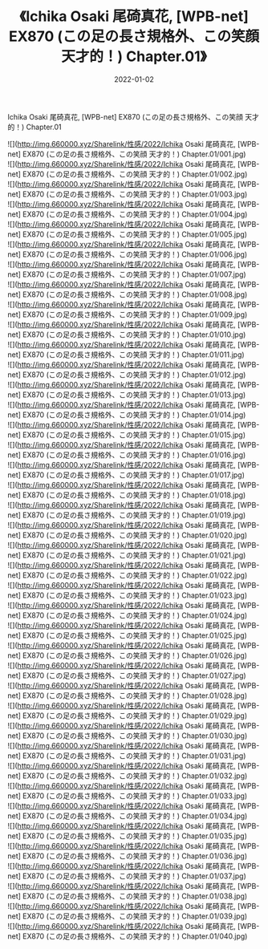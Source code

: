 ﻿---
layout: post
title:  《Ichika Osaki 尾碕真花, [WPB-net] EX870 (この足の長さ規格外、この笑顔 天才的！) Chapter.01》
date:   2022-01-02
img: http://img.660000.xyz/Sharelink/性感/2022/Ichika Osaki 尾碕真花, [WPB-net] EX870 (この足の長さ規格外、この笑顔 天才的！) Chapter.01/000.jpg
categories: [美女, 清纯, 唯美]
---

Ichika Osaki 尾碕真花, [WPB-net] EX870 (この足の長さ規格外、この笑顔 天才的！) Chapter.01

  ![](http://img.660000.xyz/Sharelink/性感/2022/Ichika Osaki 尾碕真花, [WPB-net] EX870 (この足の長さ規格外、この笑顔 天才的！) Chapter.01/001.jpg) <br> ![](http://img.660000.xyz/Sharelink/性感/2022/Ichika Osaki 尾碕真花, [WPB-net] EX870 (この足の長さ規格外、この笑顔 天才的！) Chapter.01/002.jpg) <br> ![](http://img.660000.xyz/Sharelink/性感/2022/Ichika Osaki 尾碕真花, [WPB-net] EX870 (この足の長さ規格外、この笑顔 天才的！) Chapter.01/003.jpg) <br> ![](http://img.660000.xyz/Sharelink/性感/2022/Ichika Osaki 尾碕真花, [WPB-net] EX870 (この足の長さ規格外、この笑顔 天才的！) Chapter.01/004.jpg) <br> ![](http://img.660000.xyz/Sharelink/性感/2022/Ichika Osaki 尾碕真花, [WPB-net] EX870 (この足の長さ規格外、この笑顔 天才的！) Chapter.01/005.jpg) <br> ![](http://img.660000.xyz/Sharelink/性感/2022/Ichika Osaki 尾碕真花, [WPB-net] EX870 (この足の長さ規格外、この笑顔 天才的！) Chapter.01/006.jpg) <br> ![](http://img.660000.xyz/Sharelink/性感/2022/Ichika Osaki 尾碕真花, [WPB-net] EX870 (この足の長さ規格外、この笑顔 天才的！) Chapter.01/007.jpg) <br> ![](http://img.660000.xyz/Sharelink/性感/2022/Ichika Osaki 尾碕真花, [WPB-net] EX870 (この足の長さ規格外、この笑顔 天才的！) Chapter.01/008.jpg) <br> ![](http://img.660000.xyz/Sharelink/性感/2022/Ichika Osaki 尾碕真花, [WPB-net] EX870 (この足の長さ規格外、この笑顔 天才的！) Chapter.01/009.jpg) <br> ![](http://img.660000.xyz/Sharelink/性感/2022/Ichika Osaki 尾碕真花, [WPB-net] EX870 (この足の長さ規格外、この笑顔 天才的！) Chapter.01/010.jpg) <br> ![](http://img.660000.xyz/Sharelink/性感/2022/Ichika Osaki 尾碕真花, [WPB-net] EX870 (この足の長さ規格外、この笑顔 天才的！) Chapter.01/011.jpg) <br> ![](http://img.660000.xyz/Sharelink/性感/2022/Ichika Osaki 尾碕真花, [WPB-net] EX870 (この足の長さ規格外、この笑顔 天才的！) Chapter.01/012.jpg) <br> ![](http://img.660000.xyz/Sharelink/性感/2022/Ichika Osaki 尾碕真花, [WPB-net] EX870 (この足の長さ規格外、この笑顔 天才的！) Chapter.01/013.jpg) <br> ![](http://img.660000.xyz/Sharelink/性感/2022/Ichika Osaki 尾碕真花, [WPB-net] EX870 (この足の長さ規格外、この笑顔 天才的！) Chapter.01/014.jpg) <br> ![](http://img.660000.xyz/Sharelink/性感/2022/Ichika Osaki 尾碕真花, [WPB-net] EX870 (この足の長さ規格外、この笑顔 天才的！) Chapter.01/015.jpg) <br> ![](http://img.660000.xyz/Sharelink/性感/2022/Ichika Osaki 尾碕真花, [WPB-net] EX870 (この足の長さ規格外、この笑顔 天才的！) Chapter.01/016.jpg) <br> ![](http://img.660000.xyz/Sharelink/性感/2022/Ichika Osaki 尾碕真花, [WPB-net] EX870 (この足の長さ規格外、この笑顔 天才的！) Chapter.01/017.jpg) <br> ![](http://img.660000.xyz/Sharelink/性感/2022/Ichika Osaki 尾碕真花, [WPB-net] EX870 (この足の長さ規格外、この笑顔 天才的！) Chapter.01/018.jpg) <br> ![](http://img.660000.xyz/Sharelink/性感/2022/Ichika Osaki 尾碕真花, [WPB-net] EX870 (この足の長さ規格外、この笑顔 天才的！) Chapter.01/019.jpg) <br> ![](http://img.660000.xyz/Sharelink/性感/2022/Ichika Osaki 尾碕真花, [WPB-net] EX870 (この足の長さ規格外、この笑顔 天才的！) Chapter.01/020.jpg) <br> ![](http://img.660000.xyz/Sharelink/性感/2022/Ichika Osaki 尾碕真花, [WPB-net] EX870 (この足の長さ規格外、この笑顔 天才的！) Chapter.01/021.jpg) <br> ![](http://img.660000.xyz/Sharelink/性感/2022/Ichika Osaki 尾碕真花, [WPB-net] EX870 (この足の長さ規格外、この笑顔 天才的！) Chapter.01/022.jpg) <br> ![](http://img.660000.xyz/Sharelink/性感/2022/Ichika Osaki 尾碕真花, [WPB-net] EX870 (この足の長さ規格外、この笑顔 天才的！) Chapter.01/023.jpg) <br> ![](http://img.660000.xyz/Sharelink/性感/2022/Ichika Osaki 尾碕真花, [WPB-net] EX870 (この足の長さ規格外、この笑顔 天才的！) Chapter.01/024.jpg) <br> ![](http://img.660000.xyz/Sharelink/性感/2022/Ichika Osaki 尾碕真花, [WPB-net] EX870 (この足の長さ規格外、この笑顔 天才的！) Chapter.01/025.jpg) <br> ![](http://img.660000.xyz/Sharelink/性感/2022/Ichika Osaki 尾碕真花, [WPB-net] EX870 (この足の長さ規格外、この笑顔 天才的！) Chapter.01/026.jpg) <br> ![](http://img.660000.xyz/Sharelink/性感/2022/Ichika Osaki 尾碕真花, [WPB-net] EX870 (この足の長さ規格外、この笑顔 天才的！) Chapter.01/027.jpg) <br> ![](http://img.660000.xyz/Sharelink/性感/2022/Ichika Osaki 尾碕真花, [WPB-net] EX870 (この足の長さ規格外、この笑顔 天才的！) Chapter.01/028.jpg) <br> ![](http://img.660000.xyz/Sharelink/性感/2022/Ichika Osaki 尾碕真花, [WPB-net] EX870 (この足の長さ規格外、この笑顔 天才的！) Chapter.01/029.jpg) <br> ![](http://img.660000.xyz/Sharelink/性感/2022/Ichika Osaki 尾碕真花, [WPB-net] EX870 (この足の長さ規格外、この笑顔 天才的！) Chapter.01/030.jpg) <br> ![](http://img.660000.xyz/Sharelink/性感/2022/Ichika Osaki 尾碕真花, [WPB-net] EX870 (この足の長さ規格外、この笑顔 天才的！) Chapter.01/031.jpg) <br> ![](http://img.660000.xyz/Sharelink/性感/2022/Ichika Osaki 尾碕真花, [WPB-net] EX870 (この足の長さ規格外、この笑顔 天才的！) Chapter.01/032.jpg) <br> ![](http://img.660000.xyz/Sharelink/性感/2022/Ichika Osaki 尾碕真花, [WPB-net] EX870 (この足の長さ規格外、この笑顔 天才的！) Chapter.01/033.jpg) <br> ![](http://img.660000.xyz/Sharelink/性感/2022/Ichika Osaki 尾碕真花, [WPB-net] EX870 (この足の長さ規格外、この笑顔 天才的！) Chapter.01/034.jpg) <br> ![](http://img.660000.xyz/Sharelink/性感/2022/Ichika Osaki 尾碕真花, [WPB-net] EX870 (この足の長さ規格外、この笑顔 天才的！) Chapter.01/035.jpg) <br> ![](http://img.660000.xyz/Sharelink/性感/2022/Ichika Osaki 尾碕真花, [WPB-net] EX870 (この足の長さ規格外、この笑顔 天才的！) Chapter.01/036.jpg) <br> ![](http://img.660000.xyz/Sharelink/性感/2022/Ichika Osaki 尾碕真花, [WPB-net] EX870 (この足の長さ規格外、この笑顔 天才的！) Chapter.01/037.jpg) <br> ![](http://img.660000.xyz/Sharelink/性感/2022/Ichika Osaki 尾碕真花, [WPB-net] EX870 (この足の長さ規格外、この笑顔 天才的！) Chapter.01/038.jpg) <br> ![](http://img.660000.xyz/Sharelink/性感/2022/Ichika Osaki 尾碕真花, [WPB-net] EX870 (この足の長さ規格外、この笑顔 天才的！) Chapter.01/039.jpg) <br> ![](http://img.660000.xyz/Sharelink/性感/2022/Ichika Osaki 尾碕真花, [WPB-net] EX870 (この足の長さ規格外、この笑顔 天才的！) Chapter.01/040.jpg) <br>